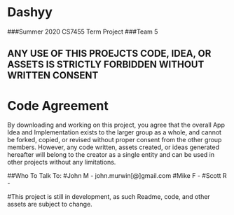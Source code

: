 # Dashyy
###Summer 2020 CS7455 Term Project
###Team 5

## ANY USE OF THIS PROEJCTS CODE, IDEA, OR ASSETS IS STRICTLY FORBIDDEN WITHOUT WRITTEN CONSENT

# Code Agreement
By downloading and working on this project, you agree that the overall App Idea and Implementation exists to the larger group as a whole, and cannot be forked, copied, or revised without proper consent from the other group members. However, any code written, assets created, or ideas generated hereafter will belong to the creator as a single entity and can be used in other projects without any limitations. 

##Who To Talk To:
#John M - john.murwin[@]gmail.com
#Mike F - 
#Scott R - 



#This project is still in development, as such Readme, code, and other assets are subject to change. 
